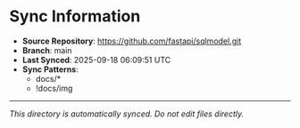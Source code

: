 # Sync Information

- **Source Repository**: https://github.com/fastapi/sqlmodel.git
- **Branch**: main
- **Last Synced**: 2025-09-18 06:09:51 UTC
- **Sync Patterns**:
  - docs/*
  - !docs/img

---
*This directory is automatically synced. Do not edit files directly.*
